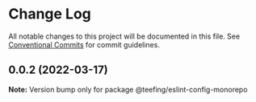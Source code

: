 # Change Log

All notable changes to this project will be documented in this file.
See [Conventional Commits](https://conventionalcommits.org) for commit guidelines.

## 0.0.2 (2022-03-17)

**Note:** Version bump only for package @teefing/eslint-config-monorepo
